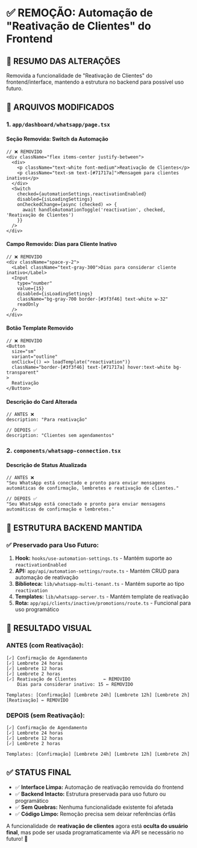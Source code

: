# ✅ REMOÇÃO: Automação de "Reativação de Clientes" do Frontend

## 🎯 RESUMO DAS ALTERAÇÕES

Removida a funcionalidade de "Reativação de Clientes" do frontend/interface, mantendo a estrutura no backend para possível uso futuro.

## 📁 ARQUIVOS MODIFICADOS

### 1. `app/dashboard/whatsapp/page.tsx`

#### **Seção Removida: Switch da Automação**
```tsx
// ❌ REMOVIDO
<div className="flex items-center justify-between">
  <div>
    <p className="text-white font-medium">Reativação de Clientes</p>
    <p className="text-sm text-[#71717a]">Mensagem para clientes inativos</p>
  </div>
  <Switch
    checked={automationSettings.reactivationEnabled}
    disabled={isLoadingSettings}
    onCheckedChange={async (checked) => {
      await handleAutomationToggle('reactivation', checked, 'Reativação de Clientes')
    }}
  />
</div>
```

#### **Campo Removido: Dias para Cliente Inativo**
```tsx
// ❌ REMOVIDO
<div className="space-y-2">
  <Label className="text-gray-300">Dias para considerar cliente inativo</Label>
  <Input
    type="number"
    value={15}
    disabled={isLoadingSettings}
    className="bg-gray-700 border-[#3f3f46] text-white w-32"
    readOnly
  />
</div>
```

#### **Botão Template Removido**
```tsx
// ❌ REMOVIDO
<Button
  size="sm"
  variant="outline"
  onClick={() => loadTemplate("reactivation")}
  className="border-[#3f3f46] text-[#71717a] hover:text-white bg-transparent"
>
  Reativação
</Button>
```

#### **Descrição do Card Alterada**
```tsx
// ANTES ❌
description: "Para reativação"

// DEPOIS ✅
description: "Clientes sem agendamentos"
```

### 2. `components/whatsapp-connection.tsx`

#### **Descrição de Status Atualizada**
```tsx
// ANTES ❌
"Seu WhatsApp está conectado e pronto para enviar mensagens automáticas de confirmação, lembretes e reativação de clientes."

// DEPOIS ✅
"Seu WhatsApp está conectado e pronto para enviar mensagens automáticas de confirmação e lembretes."
```

## 🔧 ESTRUTURA BACKEND MANTIDA

### ✅ **Preservado para Uso Futuro:**

1. **Hook:** `hooks/use-automation-settings.ts` - Mantém suporte ao `reactivationEnabled`
2. **API:** `app/api/automation-settings/route.ts` - Mantém CRUD para automação de reativação
3. **Biblioteca:** `lib/whatsapp-multi-tenant.ts` - Mantém suporte ao tipo `reactivation`
4. **Templates:** `lib/whatsapp-server.ts` - Mantém template de reativação
5. **Rota:** `app/api/clients/inactive/promotions/route.ts` - Funcional para uso programático

## 🎯 RESULTADO VISUAL

### **ANTES (com Reativação):**
```
[✓] Confirmação de Agendamento
[✓] Lembrete 24 horas  
[✓] Lembrete 12 horas
[✓] Lembrete 2 horas
[✓] Reativação de Clientes          ← REMOVIDO
    Dias para considerar inativo: 15 ← REMOVIDO

Templates: [Confirmação] [Lembrete 24h] [Lembrete 12h] [Lembrete 2h] [Reativação] ← REMOVIDO
```

### **DEPOIS (sem Reativação):**
```
[✓] Confirmação de Agendamento
[✓] Lembrete 24 horas  
[✓] Lembrete 12 horas
[✓] Lembrete 2 horas

Templates: [Confirmação] [Lembrete 24h] [Lembrete 12h] [Lembrete 2h]
```

## ✅ **STATUS FINAL**

- ✅ **Interface Limpa:** Automação de reativação removida do frontend
- ✅ **Backend Intacto:** Estrutura preservada para uso futuro ou programático
- ✅ **Sem Quebras:** Nenhuma funcionalidade existente foi afetada
- ✅ **Código Limpo:** Remoção precisa sem deixar referências órfãs

A funcionalidade de **reativação de clientes** agora está **oculta do usuário final**, mas pode ser usada programaticamente via API se necessário no futuro! 🚀
